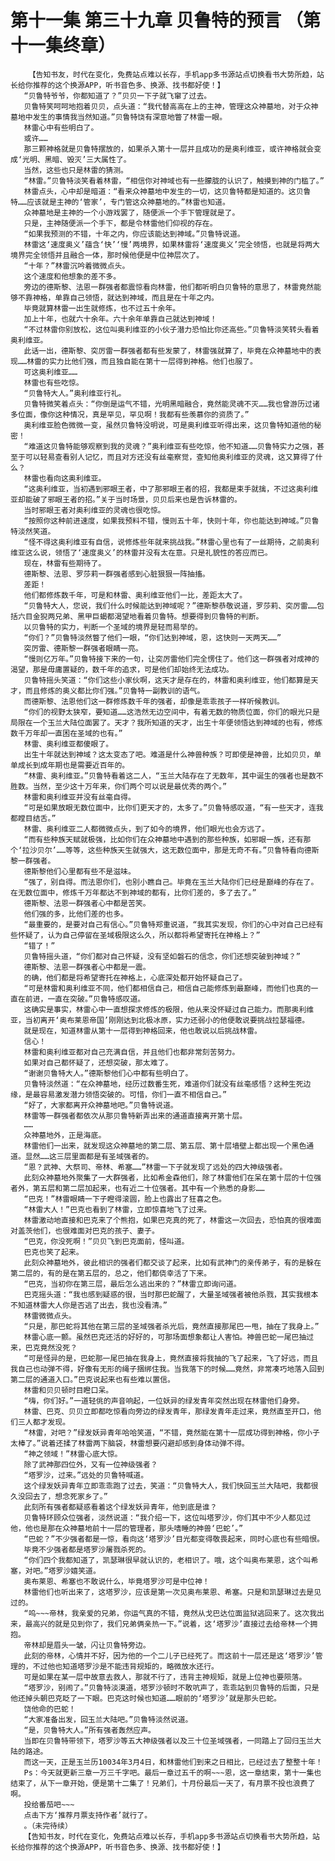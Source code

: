 # 第十一集 第三十九章 贝鲁特的预言 （第十一集终章）
        【告知书友，时代在变化，免费站点难以长存，手机app多书源站点切换看书大势所趋，站长给你推荐的这个换源APP，听书音色多、换源、找书都好使！】
       “贝鲁特爷爷，你都知道了？”贝贝一下子就飞窜了过去。
       贝鲁特笑呵呵地抱着贝贝，点头道：“我代替高高在上的主神，管理这众神墓地，对于众神墓地中发生的事情我当然知道。”贝鲁特饶有深意地瞥了林雷一眼。
       林雷心中有些明白了。
       或许……
       那三颗神格就是贝鲁特摆放的，如果杀入第十一层并且成功的是奥利维亚，或许神格就会变成‘光明、黑暗、毁灭’三大属性了。
       当然，这些也只是林雷的猜测。
       “林雷。”贝鲁特淡笑看着林雷，“相信你对神域也有一些朦胧的认识了，触摸到神的门槛了。”
       林雷点头，心中却是暗道：“看来众神墓地中发生的一切，这贝鲁特都是知道的。这贝鲁特……应该就是主神的‘管家’，专门管这众神墓地的。”林雷也知道。
       众神墓地是主神的一个小游戏罢了，随便派一个手下管理就是了。
       只是，主神随便派一个手下，都是令林雷他们仰视的存在。
       “如果我预测的不错，十年之内，你应该能达到神域。”贝鲁特说道。
       林雷这‘速度奥义’蕴含‘快’‘慢’两境界，如果林雷将‘速度奥义’完全领悟，也就是将两大境界完全领悟并且融合一体，那时候他便是中位神层次了。
       “十年？”林雷沉吟着微微点头。
       这个速度和他想象的差不多。
       旁边的德斯黎、法恩一群强者都震惊看向林雷，他们都听明白贝鲁特的意思了，林雷竟然能够不靠神格，单靠自己领悟，就达到神域，而且是在十年之内。
       毕竟就算林雷一出生就修炼，也不过五十余年。
       加上十年，也就六十余年。六十余年单靠自己就达到神域！
       “不过林雷你别放松，这位叫奥利维亚的小伙子潜力恐怕比你还高些。”贝鲁特淡笑转头看着奥利维亚。
       此话一出，德斯黎、突厉雷一群强者都有些发蒙了，林雷强就算了，毕竟在众神墓地中的表现……林雷的实力比他们强，而且独自能在第十一层得到神格。他们也服了。
       可这奥利维亚……
       林雷也有些吃惊。
       “贝鲁特大人。”奥利维亚行礼。
       贝鲁特微笑着点头：“你倒是运气不错，光明黑暗融合，竟然能灵魂不灭……我也曾游历过诸多位面，像你这种情况，真是罕见，罕见啊！我都有些羡慕你的资质了。”
       奥利维亚脸色微微一变，虽然贝鲁特没明说，可是奥利维亚听得出来，这贝鲁特知道他的秘密！
       “难道这贝鲁特能够观察到我的灵魂？”奥利维亚有些吃惊，他不知道……贝鲁特实力之强，甚至于可以轻易查看别人记忆，而且对方还没有丝毫察觉，查知他奥利维亚的灵魂，这又算得了什么？
       林雷也看向这奥利维亚。
       “这奥利维亚，当初遇到邪眼王者，中了那邪眼王者的招，我都是束手就擒，不过这奥利维亚却能破了邪眼王者的招。”关于当时场景，贝贝后来也是告诉林雷的。
       当时邪眼王者对奥利维亚的灵魂也很吃惊。
       “按照你这种前进速度，如果我预料不错，慢则五十年，快则十年，你也能达到神域。”贝鲁特淡然笑道。
       “怪不得这奥利维亚有自信，说修炼些年就来挑战我。”林雷心里也有了一丝期待，之前奥利维亚这么说，领悟了‘速度奥义’的林雷并没有太在意。只是礼貌性的答应而已。
       现在，林雷有些期待了。
       德斯黎、法恩、罗莎莉一群强者感到心脏狠狠一阵抽搐。
       差距！
       他们都修炼数千年，可是和林雷、奥利维亚他们一比，差距太大了。
       “贝鲁特大人，您说，我们什么时候能达到神域呢？”德斯黎恭敬说道，罗莎莉、突厉雷……包括六目金猊两兄弟、黑甲巨蝎都渴望地看着贝鲁特。想要得到贝鲁特的判断。
       以贝鲁特的实力，判断一个圣域的境界是轻而易举的。
       “你们？”贝鲁特淡然瞥了他们一眼，“你们达到神域，恩，这快则一天两天……”
       突厉雷、德斯黎一群强者眼睛一亮。
       “慢则亿万年。”贝鲁特接下来的一句，让突厉雷他们完全愣住了。他们这一群强者对成神的渴望，那是毋庸置疑的，数千年的追求，可是他们却始终无法成功。
       贝鲁特摇头笑道：“你们这些小家伙啊，这天才是存在的，林雷和奥利维亚，他们都算是天才，而且修炼的奥义都比你们强。”贝鲁特一副教训的语气。
       而德斯黎、法恩他们这一群修炼数千年的强者，却像是乖乖孩子一样听候教训。
       “你们的视野太狭窄，要知道……这浩然无边空间中，有着无数的物质位面，你们的眼光只是局限在一个玉兰大陆位面罢了。天才？我所知道的天才，出生十年便领悟达到神域的也有，修炼数千万年却一直困在圣域的也有。”
       林雷、奥利维亚都傻眼了。
       出生十年就达到神域？这太变态了吧。难道是什么神兽种族？可即使是神兽，比如贝贝，单单成长到成年期也是需要近百年的。
       “林雷、奥利维亚。”贝鲁特看着这二人，“玉兰大陆存在了无数年，其中诞生的强者也是数不胜数。当然，至少这十万年来，你们两个可以说是最优秀的两个。”
       林雷和奥利维亚并没有丝毫自得。
       “可是如果放眼无数位面中，比你们更天才的，太多了。”贝鲁特感叹道，“有一些天才，连我都瞠目结舌。”
       林雷、奥利维亚二人都微微点头，到了如今的境界，他们眼光也会方远了。
       “而有些种族天赋就极强，比如你们在众神墓地中遇到的那些种族，如邪眼一族，还有那个‘拉沙贝尔’……等等，这些种族天生就强大，这无数位面中，那是无奇不有。”贝鲁特看向德斯黎一群强者。
       德斯黎他们心里都有些不是滋味。
       “强了，别自得。而法恩你们，也别小瞧自己。毕竟在玉兰大陆你们已经是巅峰的存在了。在无数位面中，修炼千万年都达不到神域的都有，比你们差的，多了去了。”
       德斯黎、法恩一群强者心中都是苦笑。
       他们强的多，比他们差的也多。
       “最重要的，是要对自己有信心。”贝鲁特郑重说道，“我其实发现，你们的心中对自己已经有些怀疑了，认为自己停留在圣域极限这么久，所以都将希望寄托在神格上？”
       “错了！”
       贝鲁特摇头道，“你们都对自己怀疑，没有坚如磐石的信念，你们还想突破到神域？”
       德斯黎、法恩一群强者心中都是一震。
       的确，他们都是将希望寄托在神格上，心底深处都开始怀疑自己了。
       “可是林雷和奥利维亚不同，他们都相信自己，相信自己能修炼到最巅峰，而他们也真的一直在前进，一直在突破。”贝鲁特感叹道。
       这确实是事实，林雷心中一直想探求修炼的极限，他从来没怀疑过自己能力。而那奥利维亚，当初离开‘奥布莱恩帝国’刚刚达到北极冰原，实力还弱小的他便敢说要挑战拉瑟福德。
       就是现在，知道林雷从第十一层得到神格回来，他也敢说以后挑战林雷。
       信心！
       林雷和奥利维亚都对自己充满自信，并且他们也都非常刻苦努力。
       如果对自己都怀疑了，还想突破，那太难了。
       “谢谢贝鲁特大人。”德斯黎他们心中都有些明白了。
       贝鲁特淡然道：“在众神墓地，经历过数番生死，难道你们就没有丝毫感悟？这种生死边缘，是最容易激发潜力领悟突破的。可惜，你们一直不相信自己。”
       “好了，大家都离开众神墓地吧。”贝鲁特说道。
       林雷等一群强者都依次从那贝鲁特新弄出来的通道直接离开第十层。
       ……
       众神墓地外，正是海底。
       林雷他们一出来，就发现这众神墓地的第二层、第五层、第十层墙壁上都出现一个黑色通道。显然……这三层里面都是有圣域强者的。
       “恩？武神、大祭司、帝林、希塞……”林雷一下子就发现了远处的四大神级强者。
       此刻众神墓地外聚集了一大群强者，比如希金森他们，除了林雷他们在呆在第十层的十位强者外，第五层和第二层加起来，也有近二十位强者。其中有一个熟悉的身影……
       “巴克！”林雷眼睛一下子瞪得滚圆，脸上也露出了狂喜之色。
       “林雷大人！”巴克也看到了林雷，立即惊喜地飞了过来。
       林雷激动地直接和巴克来了个熊抱，如果巴克真的死了，林雷这一次回去，恐怕真的很难面对盖茨他们，也很难面对巴克的孩子、妻子。
       “巴克，你没死啊！”贝贝飞到巴克面前，怪叫道。
       巴克也笑了起来。
       此刻众神墓地外，彼此相识的强者们都交谈了起来，比如有武神门的亲传弟子，有的是躲在第二层的，有的是在第五层的，总之，他们都侥幸活了下来。
       “巴克，当初你在第三层，最后怎么逃出来的？”林雷立即询问道。
       巴克摇头道：“我也感到疑惑的很，当时那巴蛇醒了，大量圣域强者被他杀戮，其实我根本不知道林雷大人你是否逃了出去，我也没看清。”
       林雷微微点头。
       “只是，那巴蛇将其他在第三层的圣域强者杀光后，竟然直接那尾巴一甩，抽在了我身上。”
       林雷心底一颤。虽然巴克还活的好好的，可那场面想象都让人害怕。神兽巴蛇一尾巴抽过来，巴克竟然没死？
       “可是怪异的是，巴蛇那一尾巴抽在我身上，竟然直接将我抽的飞了起来，飞了好远，而且我自己也动弹不得，好像有无形的绳子捆绑住我。当我落下的时候……竟然，非常凑巧地落入回到第二层的通道入口。”巴克说起来也有些难以置信。
       林雷和贝贝顿时目瞪口呆。
       “嗨，你们好。”一道轻佻的声音响起，一位妖异的绿发青年突然出现在林雷他们身旁。
       林雷、巴克、贝贝立即都吃惊看向旁边的绿发青年，那绿发青年走过来，竟然直至开口，他们三人都才发现。
       “林雷，对吧？”绿发妖异青年哈哈笑道，“不错，竟然能在第十一层成功得到神格，你小子太棒了。”说着还揉了林雷两下脑袋，林雷想要闪避却感到身体动弹不得。
       “神之领域！”林雷心底大惊。
       除了武神那四位外，又有一位神级强者？
       “塔罗沙，过来。”远处的贝鲁特喊道。
       这个绿发妖异青年立即乖乖跑了过去，笑道：“贝鲁特大人，我们快回玉兰大陆吧，我都很久没回去了，想念死家乡了。”
       此刻所有强者都疑惑看着这个绿发妖异青年，他到底是谁？
       贝鲁特环顾众位强者，淡然说道：“我介绍一下，这位叫塔罗沙，你们其中不少人都见过他，他也是那在众神墓地前十一层的管理者，那头嗜睡的神兽‘巴蛇’。”
       “巴蛇？”不少强者都是一惊，看向这‘塔罗沙’目光都变得敬畏起来，同时心底也有些暗恨。
       毕竟不少强者都是塔罗沙屠戮杀死的。
       “你们四个我都知道了，凯瑟琳很早就认识的，老相识了。哦，这个叫奥布莱恩，这个叫希塞，对吧。”塔罗沙嬉笑道。
       奥布莱恩、希塞也不敢说什么，毕竟塔罗沙可是中位神！
       林雷他们也听出来了，这塔罗沙，应该是第一次见奥布莱恩、希塞。只是和凯瑟琳过去是见过的。
       “呜~~~帝林，我亲爱的兄弟，你运气真的不错，竟然从戈巴达位面监狱逃回来了。这次我出来，最高兴的就是见到你了，我们兄弟俩亲热一下。”说着，这‘塔罗沙’直接过去给帝林一个拥抱。
       帝林却是眉头一皱，闪让贝鲁特旁边。
       此刻的帝林，心情并不好，因为他的一个二儿子已经死了。而这前十一层还是这‘塔罗沙’管理的，不过他也知道塔罗沙是不能违背规矩的，略微放水还行。
       可是如果在某一层中故意去救人，那就不行了，违背主神规矩，就是上位神也要陨落。
       “塔罗沙，别闹了。”贝鲁特淡漠道，塔罗沙顿时不敢吭声了，乖乖站到贝鲁特的后面，只是他还掉头朝巴克眨了一下眼。巴克这时候也知道……眼前的‘塔罗沙’就是那头巴蛇。
       饶他命的巴蛇！
       “大家准备出发，回玉兰大陆吧。”贝鲁特淡然说道。
       “是，贝鲁特大人。”所有强者轰然应声。
       当即在贝鲁特带领下，塔罗沙等五大神级强者以及三十位圣域强者，一同踏上了回归玉兰大陆的路途。
       而这一天，正是玉兰历10034年3月4日，和林雷他们到来之日相比，已经过去了整整十年！
       Ps：今天就更新三章一万三千字吧。最后一章过五千的啊~~~恩，这一章结束，第十一集也结束了，从下一章开始，便是第十二集了！兄弟们，十月份最后一天了，有月票不投也浪费了啊。
       投给番茄吧~~~
       点击下方‘推荐月票支持作者’就行了。
       。（未完待续）
       【告知书友，时代在变化，免费站点难以长存，手机app多书源站点切换看书大势所趋，站长给你推荐的这个换源APP，听书音色多、换源、找书都好使！】